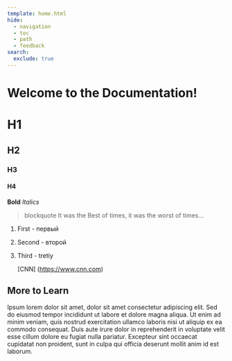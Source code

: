 ```yaml
---
template: home.html
hide:
  - navigation
  - toc
  - path
  - feedback
search:
  exclude: true
---
```


# Welcome to the Documentation!

# H1
## H2
### H3
#### H4

**Bold**
*Italics*
> blockquote
> It was the Best of times, it was the worst of times...

1. First - первый
2. Second - второй
3. Third - tretiy

   [CNN] (https://www.cnn.com)
   


## More to Learn

Ipsum lorem dolor sit amet, dolor sit amet consectetur adipiscing elit. Sed do eiusmod tempor incididunt ut labore et dolore magna aliqua. Ut enim ad minim veniam, quis nostrud exercitation ullamco laboris nisi ut aliquip ex ea commodo consequat. Duis aute irure dolor in reprehenderit in voluptate velit esse cillum dolore eu fugiat nulla pariatur. Excepteur sint occaecat cupidatat non proident, sunt in culpa qui officia deserunt mollit anim id est laborum.
